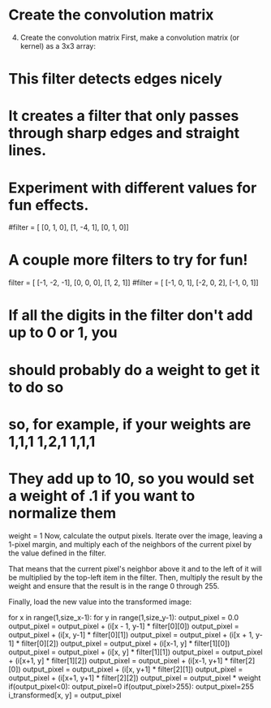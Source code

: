 # Create the convolution matrix

4. Create the convolution matrix
First, make a convolution matrix (or kernel) as a 3x3 array:


# This filter detects edges nicely
# It creates a filter that only passes through sharp edges and straight lines. 
# Experiment with different values for fun effects.
#filter = [ [0, 1, 0], [1, -4, 1], [0, 1, 0]] 
# A couple more filters to try for fun!
filter = [ [-1, -2, -1], [0, 0, 0], [1, 2, 1]]
#filter = [ [-1, 0, 1], [-2, 0, 2], [-1, 0, 1]]
 # If all the digits in the filter don't add up to 0 or 1, you 
# should probably do a weight to get it to do so
# so, for example, if your weights are 1,1,1 1,2,1 1,1,1
# They add up to 10, so you would set a weight of .1 if you want to normalize them
weight  = 1
Now, calculate the output pixels. Iterate over the image, leaving a 1-pixel margin, and multiply each of the neighbors of the current pixel by the value defined in the filter.

That means that the current pixel's neighbor above it and to the left of it will be multiplied by the top-left item in the filter. Then, multiply the result by the weight and ensure that the result is in the range 0 through 255.

Finally, load the new value into the transformed image:


for x in range(1,size_x-1):
  for y in range(1,size_y-1):
      output_pixel = 0.0
      output_pixel = output_pixel + (i[x - 1, y-1] * filter[0][0])
      output_pixel = output_pixel + (i[x, y-1] * filter[0][1])
      output_pixel = output_pixel + (i[x + 1, y-1] * filter[0][2])
      output_pixel = output_pixel + (i[x-1, y] * filter[1][0])
      output_pixel = output_pixel + (i[x, y] * filter[1][1])
      output_pixel = output_pixel + (i[x+1, y] * filter[1][2])
      output_pixel = output_pixel + (i[x-1, y+1] * filter[2][0])
      output_pixel = output_pixel + (i[x, y+1] * filter[2][1])
      output_pixel = output_pixel + (i[x+1, y+1] * filter[2][2])
      output_pixel = output_pixel * weight
      if(output_pixel<0):
        output_pixel=0
      if(output_pixel>255):
        output_pixel=255
      i_transformed[x, y] = output_pixel